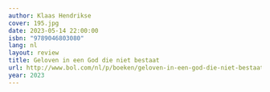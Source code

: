 ```yaml
---
author: Klaas Hendrikse
cover: 195.jpg
date: 2023-05-14 22:00:00
isbn: "9789046803080"
lang: nl
layout: review
title: Geloven in een God die niet bestaat
url: http://www.bol.com/nl/p/boeken/geloven-in-een-god-die-niet-bestaat/1001004005469250/index.html
year: 2023
---
```

